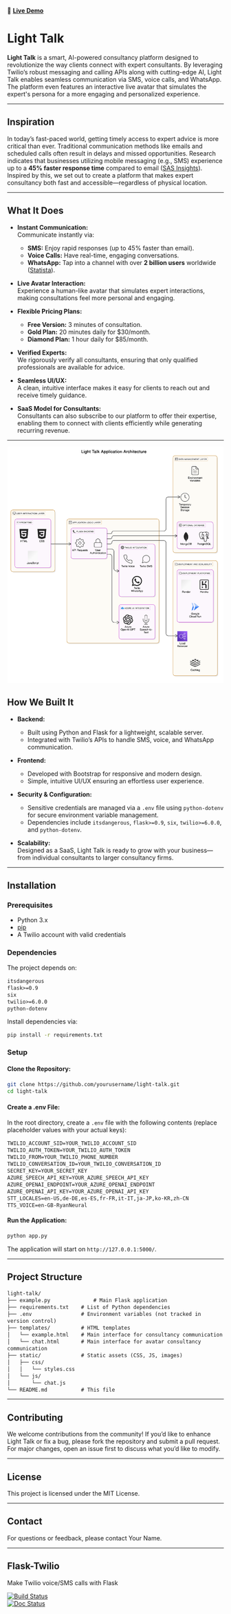 🚀 **[Live Demo](https://jerryblessed.pythonanywhere.com/)**

# Light Talk

**Light Talk** is a smart, AI-powered consultancy platform designed to revolutionize the way clients connect with expert consultants. By leveraging Twilio’s robust messaging and calling APIs along with cutting-edge AI, Light Talk enables seamless communication via SMS, voice calls, and WhatsApp. The platform even features an interactive live avatar that simulates the expert's persona for a more engaging and personalized experience.

---

## Inspiration

In today’s fast-paced world, getting timely access to expert advice is more critical than ever. Traditional communication methods like emails and scheduled calls often result in delays and missed opportunities. Research indicates that businesses utilizing mobile messaging (e.g., SMS) experience up to a **45% faster response time** compared to email ([SAS Insights](https://www.sas.com/en_us/insights/articles/marketing/text-message-marketing.html)). Inspired by this, we set out to create a platform that makes expert consultancy both fast and accessible—regardless of physical location.

---

## What It Does

- **Instant Communication:**  
  Communicate instantly via:
  - **SMS:** Enjoy rapid responses (up to 45% faster than email).
  - **Voice Calls:** Have real-time, engaging conversations.
  - **WhatsApp:** Tap into a channel with over **2 billion users** worldwide ([Statista](https://www.statista.com/statistics/260819/number-of-monthly-active-whatsapp-users/)).

- **Live Avatar Interaction:**  
  Experience a human-like avatar that simulates expert interactions, making consultations feel more personal and engaging.

- **Flexible Pricing Plans:**  
  - **Free Version:** 3 minutes of consultation.
  - **Gold Plan:** 20 minutes daily for $30/month.
  - **Diamond Plan:** 1 hour daily for $85/month.

- **Verified Experts:**  
  We rigorously verify all consultants, ensuring that only qualified professionals are available for advice.

- **Seamless UI/UX:**  
  A clean, intuitive interface makes it easy for clients to reach out and receive timely guidance.

- **SaaS Model for Consultants:**  
  Consultants can also subscribe to our platform to offer their expertise, enabling them to connect with clients efficiently while generating recurring revenue.

---

![Light Talk Architecture](https://raw.githubusercontent.com/Jerryblessed/light-talk/refs/heads/main/diagram-export-2-5-2025-11_08_15-PM%5B1%5D.png)

## How We Built It

- **Backend:**  
  - Built using Python and Flask for a lightweight, scalable server.
  - Integrated with Twilio’s APIs to handle SMS, voice, and WhatsApp communication.

- **Frontend:**  
  - Developed with Bootstrap for responsive and modern design.
  - Simple, intuitive UI/UX ensuring an effortless user experience.

- **Security & Configuration:**  
  - Sensitive credentials are managed via a `.env` file using `python-dotenv` for secure environment variable management.
  - Dependencies include `itsdangerous`, `flask>=0.9`, `six`, `twilio>=6.0.0`, and `python-dotenv`.

- **Scalability:**  
  Designed as a SaaS, Light Talk is ready to grow with your business—from individual consultants to larger consultancy firms.

---

## Installation

### Prerequisites

- Python 3.x
- [pip](https://pip.pypa.io/en/stable/)
- A Twilio account with valid credentials

### Dependencies

The project depends on:
```
itsdangerous
flask>=0.9
six
twilio>=6.0.0
python-dotenv
```

Install dependencies via:

```bash
pip install -r requirements.txt
```

### Setup

#### Clone the Repository:
```bash
git clone https://github.com/yourusername/light-talk.git
cd light-talk
```

#### Create a .env File:
In the root directory, create a `.env` file with the following contents (replace placeholder values with your actual keys):

```
TWILIO_ACCOUNT_SID=YOUR_TWILIO_ACCOUNT_SID
TWILIO_AUTH_TOKEN=YOUR_TWILIO_AUTH_TOKEN
TWILIO_FROM=YOUR_TWILIO_PHONE_NUMBER
TWILIO_CONVERSATION_ID=YOUR_TWILIO_CONVERSATION_ID
SECRET_KEY=YOUR_SECRET_KEY
AZURE_SPEECH_API_KEY=YOUR_AZURE_SPEECH_API_KEY
AZURE_OPENAI_ENDPOINT=YOUR_AZURE_OPENAI_ENDPOINT
AZURE_OPENAI_API_KEY=YOUR_AZURE_OPENAI_API_KEY
STT_LOCALES=en-US,de-DE,es-ES,fr-FR,it-IT,ja-JP,ko-KR,zh-CN
TTS_VOICE=en-GB-RyanNeural
```

#### Run the Application:
```bash
python app.py
```

The application will start on `http://127.0.0.1:5000/`.

---

## Project Structure
```
light-talk/
├── example.py              # Main Flask application
├── requirements.txt    # List of Python dependencies
├── .env                # Environment variables (not tracked in version control)
├── templates/          # HTML templates
│   └── example.html    # Main interface for consultancy communication
│   └── chat.html       # Main interface for avatar consultancy communication
├── static/             # Static assets (CSS, JS, images)
│   ├── css/
│   │   └── styles.css
│   └── js/
│       └── chat.js
└── README.md           # This file
```

---

## Contributing

We welcome contributions from the community! If you’d like to enhance Light Talk or fix a bug, please fork the repository and submit a pull request. For major changes, open an issue first to discuss what you’d like to modify.

---

## License

This project is licensed under the MIT License.

---

## Contact

For questions or feedback, please contact Your Name.

---

## Flask-Twilio

Make Twilio voice/SMS calls with Flask

[![Build Status](https://travis-ci.org/lpsinger/flask-twilio.svg?branch=master)](https://travis-ci.org/lpsinger/flask-twilio)  
[![Doc Status](https://readthedocs.org/projects/flask-twilio/badge/?version=latest)](http://flask-twilio.readthedocs.io/en/latest/)

